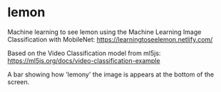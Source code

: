 # lemon

Machine learning to see lemon using the Machine Learning Image Classification with MobileNet: https://learningtoseelemon.netlify.com/

Based on the Video Classification model from ml5js: https://ml5js.org/docs/video-classification-example

A bar showing how 'lemony' the image is appears at the bottom of the screen.

